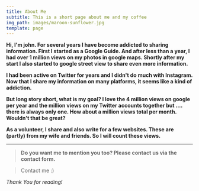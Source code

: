 ```yaml
---
title: About Me
subtitle: This is a short page about me and my coffee
img_path: images/maroon-sunflower.jpg
template: page
---
```

**Hi, I'm john. For several years I have become addicted to sharing information. First I started as a Google Guide. And after less than a year, I had over 1 million views on my photos in google maps. Shortly after my start I also started to google street view to share even more information.**

**I had been active on Twitter for years and I didn't do much with Instagram. Now that I share my information on many platforms, it seems like a kind of addiction.**

**But long story short, what is my goal? I love the 4 million views on google per year and the million views on my Twitter accounts together but .... there is always only one. How about a million views total per month. Wouldn't that be great?**

**As a volunteer, I share and also write for a few websites. These are (partly) from my wife and friends. So I will count these views.**

***

> **Do you want me to mention you too? Please contact us via the contact form.**

> Contact me :)



*Thank You for reading!*
